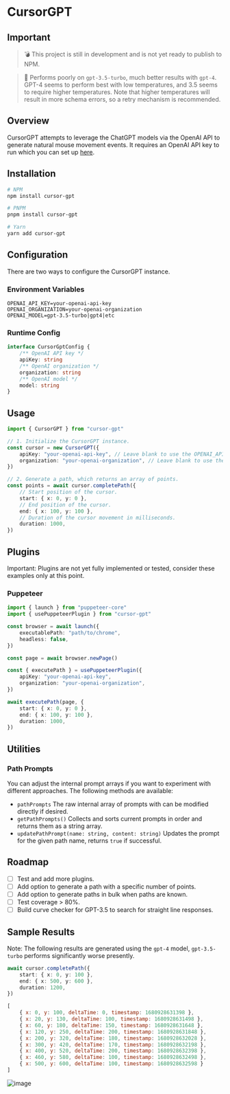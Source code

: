 # CursorGPT

## Important

> 💣 This project is still in development and is not yet ready to publish to NPM.

> 🤖 Performs poorly on `gpt-3.5-turbo`, much better results with `gpt-4`. GPT-4 seems to perform best with low 
> temperatures, and 3.5 seems to require higher temperatures. Note that higher temperatures will result in more 
> schema errors, so a retry mechanism is recommended.

## Overview

CursorGPT attempts to leverage the ChatGPT models via the OpenAI API to generate natural mouse movement events.
It requires an OpenAI API key to run which you can set up [here](https://platform.openai.com/docs/api-reference).

## Installation

```bash
# NPM
npm install cursor-gpt

# PNPM
pnpm install cursor-gpt

# Yarn
yarn add cursor-gpt
```

## Configuration

There are two ways to configure the CursorGPT instance.

### Environment Variables

```dotenv
OPENAI_API_KEY=your-openai-api-key
OPENAI_ORGANIZATION=your-openai-organization
OPENAI_MODEL=gpt-3.5-turbo|gpt4|etc
```

### Runtime Config

```typescript
interface CursorGptConfig {
	/** OpenAI API key */
	apiKey: string
	/** OpenAI organization */
	organization: string
	/** OpenAI model */
	model: string
}
``` 

## Usage

```typescript
import { CursorGPT } from "cursor-gpt"

// 1. Initialize the CursorGPT instance.
const cursor = new CursorGPT({
	apiKey: "your-openai-api-key", // Leave blank to use the OPENAI_API_KEY environment variable.
	organization: "your-openai-organization", // Leave blank to use the OPENAI_ORGANIZATION environment variable.
})

// 2. Generate a path, which returns an array of points.
const points = await cursor.completePath({
	// Start position of the cursor.
	start: { x: 0, y: 0 },
	// End position of the cursor.
	end: { x: 100, y: 100 },
	// Duration of the cursor movement in milliseconds.
	duration: 1000,
})

```

## Plugins

Important: Plugins are not yet fully implemented or tested, consider these examples only at this point.

### Puppeteer

```typescript
import { launch } from "puppeteer-core"
import { usePuppeteerPlugin } from "cursor-gpt"

const browser = await launch({
	executablePath: "path/to/chrome",
	headless: false,
})

const page = await browser.newPage()

const { executePath } = usePuppeteerPlugin({
	apiKey: "your-openai-api-key",
	organization: "your-openai-organization",
})

await executePath(page, {
	start: { x: 0, y: 0 },
	end: { x: 100, y: 100 },
	duration: 1000,
})

``` 

## Utilities

### Path Prompts

You can adjust the internal prompt arrays if you want to experiment with different approaches.
The following methods are available:

- `pathPrompts` The raw internal array of prompts with can be modified directly if desired.
- `getPathPrompts()` Collects and sorts current prompts in order and returns them as a string array.
- `updatePathPrompt(name: string, content: string)` Updates the prompt for the given path name, returns `true` if
	successful.

## Roadmap

- [ ] Test and add more plugins.
- [ ] Add option to generate a path with a specific number of points.
- [ ] Add option to generate paths in bulk when paths are known.
- [ ] Test coverage > 80%.
- [ ] Build curve checker for GPT-3.5 to search for straight line responses. 

## Sample Results

Note: The following results are generated using the `gpt-4` model, `gpt-3.5-turbo` performs significantly worse 
presently.

```typescript
await cursor.completePath({
	start: { x: 0, y: 100 },
	end: { x: 500, y: 600 },
	duration: 1200,
})
```

```js
[
	{ x: 0, y: 100, deltaTime: 0, timestamp: 1680928631398 },
	{ x: 20, y: 130, deltaTime: 100, timestamp: 1680928631498 },
	{ x: 60, y: 180, deltaTime: 150, timestamp: 1680928631648 },
	{ x: 120, y: 250, deltaTime: 200, timestamp: 1680928631848 },
	{ x: 200, y: 320, deltaTime: 180, timestamp: 1680928632028 },
	{ x: 300, y: 420, deltaTime: 170, timestamp: 1680928632198 },
	{ x: 400, y: 520, deltaTime: 200, timestamp: 1680928632398 },
	{ x: 460, y: 580, deltaTime: 100, timestamp: 1680928632498 },
	{ x: 500, y: 600, deltaTime: 100, timestamp: 1680928632598 }
]
```

![image](https://user-images.githubusercontent.com/65471523/230703465-ed7cf9e4-92df-41f4-951e-99363a92654b.png)


